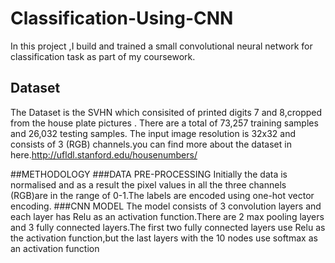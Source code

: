 # Classification-Using-CNN
 In this project ,I build and trained a small convolutional neural network for classification task as part of my coursework.
 ## Dataset
 The Dataset is the SVHN which consisited of printed digits 7 and 8,cropped from the house plate pictures . There are a total of 73,257 training samples and 26,032 testing samples. The input image resolution is 32x32 and consists of 3 (RGB) channels.you can find more about the dataset in here.http://ufldl.stanford.edu/housenumbers/

##METHODOLOGY
 ###DATA PRE-PROCESSING
  Initially the data is normalised and as a result the pixel values in all the three
 channels (RGB)are in the range of 0-1.The labels are encoded using one-hot vector
 encoding.
 ###CNN MODEL
  The model consists of 3 convolution layers and each layer has Relu as an activation
function.There are 2 max pooling layers and 3 fully connected layers.The first two
fully connected layers use Relu as the activation function,but the last layers with the
10 nodes use softmax as an activation function
